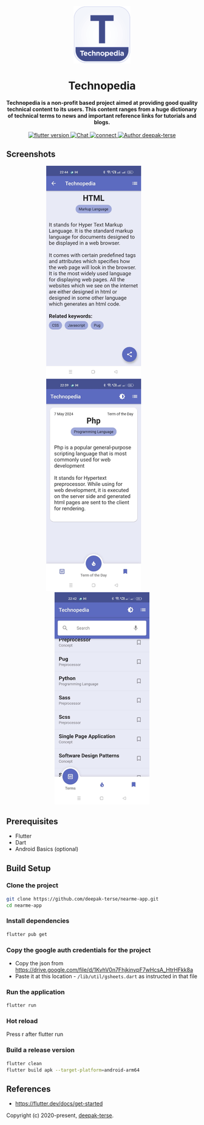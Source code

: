 <p align="center">
  <img width="150"src="assets/icon/icon.png">
</p>

<h1 align="center"><strong>Technopedia</strong></h1>

<div align="center">
  <strong>
    Technopedia is a non-profit based project aimed at providing good quality technical content to its users. 
    This content ranges from a huge dictionary of technical terms to news and important reference links for tutorials and blogs.
  </strong>
</div>

<br>

<div align="center">
  <a href="https://nodejs.org/en/">
    <img src="https://img.shields.io/badge/Flutter-%3E%3D%201.17.2-blue.svg" alt="flutter version">
  </a>
  <a href="https://medium.com/@iamdeepakterse">
    <img src="https://img.shields.io/badge/Blog-medium-orange" alt="Chat">
  </a>
  <a href="https://www.linkedin.com/in/deepak-terse/">
    <img src="https://img.shields.io/badge/Connect-linkedin-blue" alt="connect">
  </a>
  <a href="https://github.com/deepak-terse"><img src="https://img.shields.io/badge/Author-deepak--terse-blue" alt="Author deepak-terse"></a>
</div>


## Screenshots
<div align="center">
  <img width="250"src="screenshot_1.jpeg"> &nbsp;&nbsp;&nbsp;&nbsp;&nbsp;&nbsp;&nbsp;&nbsp;&nbsp;&nbsp;
  <img width="250"src="screenshot_2.jpeg"> &nbsp;&nbsp;&nbsp;&nbsp;&nbsp;&nbsp;&nbsp;&nbsp;&nbsp;&nbsp;
  <img width="250"src="screenshot_3.jpeg">
</div>


## Prerequisites
*  Flutter
*  Dart
*  Android Basics (optional)

## Build Setup

### Clone the project
``` bash
git clone https://github.com/deepak-terse/nearme-app.git
cd nearme-app
```

### Install dependencies
``` bash
flutter pub get
```

### Copy the google auth credentials for the project 
- Copy the json from https://drive.google.com/file/d/1KvhV0n7FhjkinvpF7wHcsA_HtrHFkk8a
- Paste it at this location - `/lib/util/gsheets.dart` as instructed in that file

### Run the application
``` bash
flutter run
```

### Hot reload
Press r after flutter run

### Build a release version
``` bash
flutter clean
flutter build apk --target-platform=android-arm64
```


## References
*  https://flutter.dev/docs/get-started


Copyright (c) 2020-present, [deepak-terse](https://github.com/deepak-terse).

